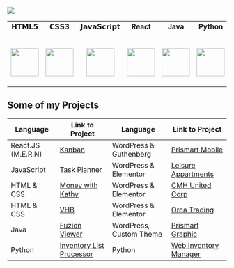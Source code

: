
<a href="https://www.linkedin.com/in/francisco-scovino/"><img src="https://img.shields.io/badge/LinkedIn-%230077B5.svg?&style=flat-square&logo=linkedin&logoColor=white"></a>

<table>
  <tbody>
    <tr valign="top">
      <td width="12.5%" align="center">
        <span>𝗛𝗧𝗠𝗟𝟱</span><br><br><br>
        <img height="64px" src="https://cdn.svgporn.com/logos/html-5.svg">
      </td>
      <td width="12.5%" align="center">
        <span>𝗖𝗦𝗦𝟯</span><br><br><br>
        <img height="64px" src="https://cdn.svgporn.com/logos/css-3.svg">
      </td>
      <td width="12.5%" align="center">
        <span>𝗝𝗮𝘃𝗮𝗦𝗰𝗿𝗶𝗽𝘁</span><br><br><br>
        <img height="64px" src="https://cdn.svgporn.com/logos/javascript.svg">
      </td>
      <td width="12.5%" align="center">
        <span><strong>React</strong>
        </span><br><br><br>
        <img height="64px" src="https://cdn4.iconfinder.com/data/icons/logos-3/600/React.js_logo-512.png">
      </td>
      <td width="12.5%" align="center">
        <span><strong>Java</strong></span><br><br><br>
        <img height="64px" src="https://www.vectorlogo.zone/logos/java/java-ar21.svg">
      </td>
      <td width="12.5%" align="center">
        <span><strong>Python</strong>
        </span><br><br><br>
        <img height="64px" src="https://cdn4.iconfinder.com/data/icons/logos-and-brands/512/267_Python_logo-128.png">
      </td>
      <td width="12.5%" align="center">
        <span>𝗚𝗶𝘁</span><br><br><br>
        <img height="64px" src="https://cdn.svgporn.com/logos/git-icon.svg">
      </td>
      <td width="20%" align="center">
        <span>𝗩𝗦 𝗖𝗼𝗱𝗲</span><br><br><br>
        <img height="64px" src="https://cdn.svgporn.com/logos/visual-studio-code.svg">
      </td>
    </tr>
  </tbody>
</table>

## Some of my Projects

| Language | Link to Project | Language | Link to Project |
| ----------- | ----------- | ----------- | ----------- |
| React.JS (M.E.R.N) | [Kanban](https://github.com/fscovino/kanban) | WordPress & Guthenberg | [Prismart Mobile](http://prismart.net/) |
| JavaScript | [Task Planner](https://github.com/fscovino/Task-Planner) | WordPress & Elementor | [Leisure Appartments](https://leisure.apartments/) |
| HTML & CSS | [Money with Kathy](https://zz880.csb.app/) | WordPress & Elementor | [CMH United Corp](https://cmhunited.com/) |
| HTML & CSS | [VHB](https://fscovino.github.io/vhb/) | WordPress & Elementor | [Orca Trading](http://www.orcacorp.com/) |
| Java | [Fuzion Viewer](https://github.com/fscovino/Fuzion-Viewer) | WordPress, Custom Theme | [Prismart Graphic](https://prismartgraphic.com/) |
| Python | [Inventory List Processor](https://github.com/fscovino/Inventory-List-Processor) | Python | [Web Inventory Manager](https://github.com/fscovino/Web-Inventory-Manager) |

